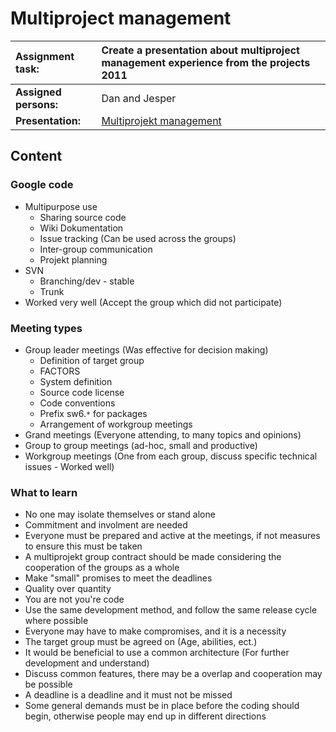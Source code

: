 # Multiproject management #

| **Assignment task:** | Create a presentation about multiproject management experience from the projects 2011 |
|:---------------------|:--------------------------------------------------------------------------------------|
| **Assigned persons:** | Dan and Jesper                                                                        |
| **Presentation:**    | [Multiprojekt management](https://docs.google.com/present/edit?id=0AdzDEtl9p9uQZGY3dmt4ODlfM3JqenIyNmhq) |

## Content ##
<a href='Hidden comment: 
Add the knowledge you have gained from previous projects
'></a>


### Google code ###
  * Multipurpose use
    * Sharing source code
    * Wiki Dokumentation
    * Issue tracking (Can be used across the groups)
    * Inter-group communication
    * Projekt planning
  * SVN
    * Branching/dev - stable
    * Trunk
  * Worked very well (Accept the group which did not participate)


### Meeting types ###
  * Group leader meetings (Was effective for decision making)
    * Definition of target group
    * FACTORS
    * System definition
    * Source code license
    * Code conventions
    * Prefix sw6.`*` for packages
    * Arrangement of workgroup meetings
  * Grand meetings (Everyone attending, to many topics and opinions)
  * Group to group meetings (ad-hoc, small and productive)
  * Workgroup meetings (One from each group, discuss specific technical issues - Worked well)


### What to learn ###
  * No one may isolate themselves or stand alone
  * Commitment and involment are needed
  * Everyone must be prepared and active at the meetings, if not measures to ensure this must be taken
  * A multiprojekt group contract should be made considering the cooperation of the groups as a whole
  * Make "small" promises to meet the deadlines
  * Quality over quantity
  * You are not you're code
  * Use the same development method, and follow the same release cycle where possible
  * Everyone may have to make compromises, and it is a necessity
  * The target group must be agreed on (Age, abilities, ect.)
  * It would be beneficial to use a common architecture (For further development and understand)
  * Discuss common features, there may be a overlap and cooperation may be possible
  * A deadline is a deadline and it must not be missed
  * Some general demands must be in place before the coding should begin, otherwise people may end up in different directions